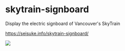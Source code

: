 # skytrain-signboard
Display the electric signboard of Vancouver's SkyTrain

https://seisuke.info/skytrain-signboard/

<img src="https://user-images.githubusercontent.com/34885995/234488741-8ef3c2fc-ba37-48c7-bf37-68f554108bd0.png">
